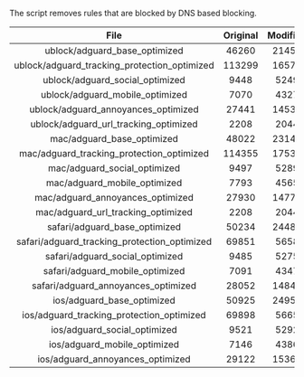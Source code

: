 The script removes rules that are blocked by DNS based blocking.


| File | Original | Modified |
|:----:|:-----:|:-----:|
| ublock/adguard_base_optimized | 46260 | 21454 |
| ublock/adguard_tracking_protection_optimized | 113299 | 16572 |
| ublock/adguard_social_optimized | 9448 | 5249 |
| ublock/adguard_mobile_optimized | 7070 | 4327 |
| ublock/adguard_annoyances_optimized | 27441 | 14534 |
| ublock/adguard_url_tracking_optimized | 2208 | 2044 |
| mac/adguard_base_optimized | 48022 | 23141 |
| mac/adguard_tracking_protection_optimized | 114355 | 17531 |
| mac/adguard_social_optimized | 9497 | 5289 |
| mac/adguard_mobile_optimized | 7793 | 4565 |
| mac/adguard_annoyances_optimized | 27930 | 14770 |
| mac/adguard_url_tracking_optimized | 2208 | 2044 |
| safari/adguard_base_optimized | 50234 | 24488 |
| safari/adguard_tracking_protection_optimized | 69851 | 5658 |
| safari/adguard_social_optimized | 9485 | 5275 |
| safari/adguard_mobile_optimized | 7091 | 4347 |
| safari/adguard_annoyances_optimized | 28052 | 14843 |
| ios/adguard_base_optimized | 50925 | 24951 |
| ios/adguard_tracking_protection_optimized | 69898 | 5665 |
| ios/adguard_social_optimized | 9521 | 5292 |
| ios/adguard_mobile_optimized | 7146 | 4386 |
| ios/adguard_annoyances_optimized | 29122 | 15365 |